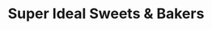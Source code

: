 ---
title: "Super Ideal Sweets & Bakers"
url: /fysl-abd/super-ideal-sweets-and-bakers/
shop: bakery
---